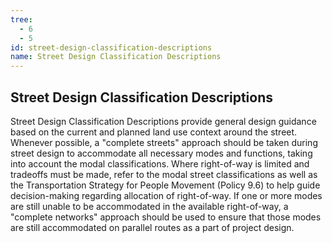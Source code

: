 ```yaml
---
tree:
  - 6
  - 5
id: street-design-classification-descriptions
name: Street Design Classification Descriptions
---
```

## Street Design Classification Descriptions

Street Design Classification Descriptions provide general design guidance based on the current and planned land use context around the street. Whenever possible, a "complete streets" approach should be taken during street design to accommodate all necessary modes and functions, taking into account the modal classifications. Where right-of-way is limited and tradeoffs must be made, refer to the modal street classifications as well as the Transportation Strategy for People Movement (Policy 9.6) to help guide decision-making regarding allocation of right-of-way. If one or more modes are still unable to be accommodated in the available right-of-way, a "complete networks" approach should be used to ensure that those modes are still accommodated on parallel routes as a part of project design.